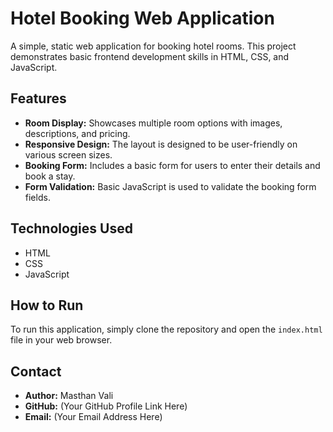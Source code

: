 # Hotel Booking Web Application

A simple, static web application for booking hotel rooms. This project demonstrates basic frontend development skills in HTML, CSS, and JavaScript.

## Features

- **Room Display:** Showcases multiple room options with images, descriptions, and pricing.
- **Responsive Design:** The layout is designed to be user-friendly on various screen sizes.
- **Booking Form:** Includes a basic form for users to enter their details and book a stay.
- **Form Validation:** Basic JavaScript is used to validate the booking form fields.

## Technologies Used

- HTML
- CSS
- JavaScript

## How to Run

To run this application, simply clone the repository and open the `index.html` file in your web browser.

## Contact

- **Author:** Masthan Vali
- **GitHub:** (Your GitHub Profile Link Here)
- **Email:** (Your Email Address Here)